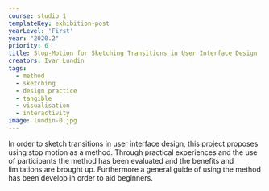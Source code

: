 ```yaml
---
course: studio 1
templateKey: exhibition-post
yearLevel: 'First'
year: "2020.2"
priority: 6
title: Stop-Motion for Sketching Transitions in User Interface Design
creators: Ivar Lundin
tags:
  - method
  - sketching
  - design practice
  - tangible
  - visualisation
  - interactivity
image: lundin-0.jpg
---
```


In order to sketch transitions in user interface design, this project proposes using stop motion as a method. Through practical experiences and the use of participants the method has been evaluated and the benefits and limitations are brought up. Furthermore a general guide of using the method has been develop in order to aid beginners.